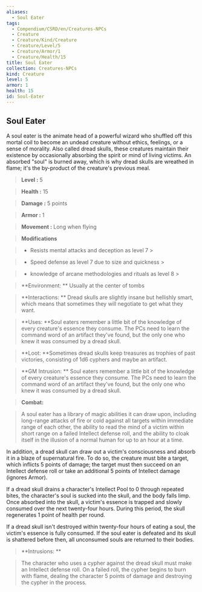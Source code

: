 ```yaml
---
aliases:
  - Soul Eater
tags:
  - Compendium/CSRD/en/Creatures-NPCs
  - Creature
  - Creature/Kind/Creature
  - Creature/Level/5
  - Creature/Armor/1
  - Creature/Health/15
title: Soul Eater
collection: Creatures-NPCs
kind: Creature
level: 5
armor: 1
health: 15
id: Soul-Eater
---
```

## Soul Eater    
A soul eater is the animate head of a powerful wizard who shuffled off this mortal coil to become an undead creature without ethics, feelings, or a sense of morality. Also called dread skulls, these creatures maintain their existence by occasionally absorbing the spirit or mind of living victims. An absorbed "soul" is burned away, which is why dread skulls are wreathed in flame; it's the by-product of the creature's previous meal.    
  
    
> **Level :** 5    
> **Health :** 15    
> **Damage :** 5 points    
> **Armor :** 1    
> **Movement :** Long when flying    
> **Modifications**    
>- Resists mental attacks and deception as level 7 >  
>    
>- Speed defense as level 7 due to size and quickness >  
>    
>- knowledge of arcane methodologies and rituals as level 8 >  
>    
> **Environment: ** Usually at the center of tombs    
> **Interactions: ** Dread skulls are slightly insane but hellishly smart, which means that sometimes they will negotiate to get what they want.    
> **Uses: **Soul eaters remember a little bit of the knowledge of every creature's essence they consume. The PCs need to learn the command word of an artifact they've found, but the only one who knew it was consumed by a dread skull.    
> **Loot: **Sometimes dread skulls keep treasures as trophies of past victories, consisting of 1d6 cyphers and maybe an artifact.    
> **GM Intrusion: ** Soul eaters remember a little bit of the knowledge of every creature's essence they consume. The PCs need to learn the command word of an artifact they've found, but the only one who knew it was consumed by a dread skull.    
  
> **Combat:**   
> A soul eater has a library of magic abilities it can draw upon, including long-range attacks of fire or cold against all targets within immediate range of each other, the ability to read the mind of a victim within short range on a failed Intellect defense roll, and the ability to cloak itself in the illusion of a normal human for up to an hour at a time.   
In addition, a dread skull can draw out a victim's consciousness and absorb it in a blaze of supernatural fire. To do so, the creature must bite a target, which inflicts 5 points of damage; the target must then succeed on an Intellect defense roll or take an additional 5 points of Intellect damage (ignores Armor).   
If a dread skull drains a character's Intellect Pool to 0 through repeated bites, the character's soul is sucked into the skull, and the body falls limp. Once absorbed into the skull, a victim's essence is trapped and slowly consumed over the next twenty-four hours. During this period, the skull regenerates 1 point of health per round.   
If a dread skull isn't destroyed within twenty-four hours of eating a soul, the victim's essence is fully consumed. If the soul eater is defeated and its skull is shattered before then, all unconsumed souls are returned to their bodies.    
    
  
> **Intrusions: **   
> The character who uses a cypher against the dread skull must make an Intellect defense roll. On a failed roll, the cypher begins to burn with flame, dealing the character 5 points of damage and destroying the cypher in the process.    
